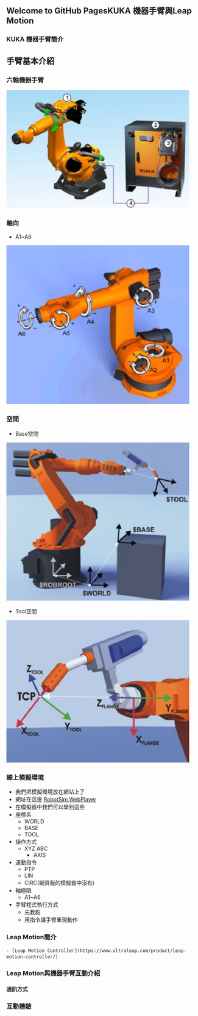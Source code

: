 ## Welcome to GitHub PagesKUKA 機器手臂與Leap Motion

### KUKA 機器手臂簡介

## 手臂基本介紹
### 六軸機器手臂
![Image](./img/RobotSystem.jpg)

### 軸向
- A1~A6 

![Image](./img/RobotAxis.jpg)

### 空間
- Base空間

![Image](./img/RobotCoordinateSystem.jpg)

- Tool空間

![Image](./img/Tool.jpg) 

### 線上模擬環境
- 我們把模擬環境放在網站上了
- 網址在這邊  [RobotSim WebPlayer](http://www.wtech.com.tw/robotsim/demo)
- 在模擬器中我們可以學到這些
- 座標系
  - WORLD
  - BASE
  - TOOL  
- 操作方式
   - XYZ ABC
       - AXIS
- 運動指令
	- PTP
	- LIN
	- CIRC(網頁版的模擬器中沒有) 
- 軸極限  
	- A1~A6
- 手臂程式執行方式
	- 先教點
	- 用指令讓手臂重現動作

### Leap Motion簡介
    - [Leap Motion Controller](https://www.ultraleap.com/product/leap-motion-controller/)
  
### Leap Motion與機器手臂互動介紹

#### 通訊方式

### 互動體驗



<!--stackedit_data:
eyJoaXN0b3J5IjpbMTgzMTk1NDM2NSwtODYwNTQyMzc3LC00Mz
IwNDIwNTFdfQ==
-->